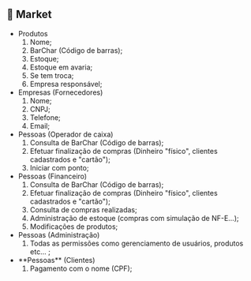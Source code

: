 ## 🛒 Market

<ul>
  <li>
      Produtos
      <ol>
        <li>
          Nome;
        </li>
        <li>
          BarChar (Código de barras);
        </li>
        <li>
          Estoque;
        </li>
        <li>
          Estoque em avaria;
        </li>
        <li>
          Se tem troca;
        </li>
        <li>
          Empresa responsável;
        </li>
      </ol>
  </li>
    <li>
      Empresas (Fornecedores)
      <ol>
        <li>
          Nome;
        </li>
        <li>
          CNPJ;
        </li>
        <li>
          Telefone;
        </li>
        <li>
          Email;
        </li>
      </ol>
  </li>
  <li>
      Pessoas (Operador de caixa)
      <ol>
        <li>
          Consulta de BarChar (Código de barras);
        </li>
        <li>
          Efetuar finalização de compras (Dinheiro "físico", clientes cadastrados e "cartão");
        </li>
        <li>
          Iniciar com ponto;
        </li>
      </ol>
  </li>
  <li>
      Pessoas (Financeiro)
      <ol>
        <li>
          Consulta de BarChar (Código de barras);
        </li>
        <li>
          Efetuar finalização de compras (Dinheiro "físico", clientes cadastrados e "cartão");
        </li>
        <li>
          Consulta de compras realizadas;
        </li>
        <li>
          Administração de estoque (compras com simulação de NF-E...);
        </li>
        <li>
          Modificações de produtos;
        </li>
      </ol>
  </li>
  <li>
      Pessoas (Administração)
      <ol>
        <li>
          Todas as permissões como gerenciamento de usuários, produtos etc... ;
        </li>
      </ol>
  </li>
  <li>
      **Pessoas** (Clientes)
      <ol>
        <li>
          Pagamento com o nome (CPF);
        </li>
      </ol>
  </li>
</ul>
